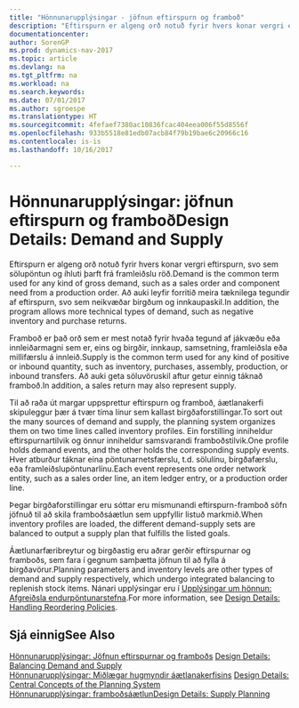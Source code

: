```yaml
---
title: "Hönnunarupplýsingar - jöfnun eftirspurn og framboð"
description: "Eftirspurn er algeng orð notuð fyrir hvers konar vergri eftirspurn, svo sem sölupöntun og íhluti þarft frá framleiðslu röð. Að auki leyfir forritið meira tæknilega tegundir af eftirspurn, svo sem neikvæðar birgðum og innkaupaskil."
documentationcenter: 
author: SorenGP
ms.prod: dynamics-nav-2017
ms.topic: article
ms.devlang: na
ms.tgt_pltfrm: na
ms.workload: na
ms.search.keywords: 
ms.date: 07/01/2017
ms.author: sgroespe
ms.translationtype: HT
ms.sourcegitcommit: 4fefaef7380ac10836fcac404eea006f55d8556f
ms.openlocfilehash: 933b5518e81edb07acb84f79b19bae6c20966c16
ms.contentlocale: is-is
ms.lasthandoff: 10/16/2017

---
```

# <a name="design-details-demand-and-supply"></a><span data-ttu-id="08aeb-104">Hönnunarupplýsingar: jöfnun eftirspurn og framboð</span><span class="sxs-lookup"><span data-stu-id="08aeb-104">Design Details: Demand and Supply</span></span>
<span data-ttu-id="08aeb-105">Eftirspurn er algeng orð notuð fyrir hvers konar vergri eftirspurn, svo sem sölupöntun og íhluti þarft frá framleiðslu röð.</span><span class="sxs-lookup"><span data-stu-id="08aeb-105">Demand is the common term used for any kind of gross demand, such as a sales order and component need from a production order.</span></span> <span data-ttu-id="08aeb-106">Að auki leyfir forritið meira tæknilega tegundir af eftirspurn, svo sem neikvæðar birgðum og innkaupaskil.</span><span class="sxs-lookup"><span data-stu-id="08aeb-106">In addition, the program allows more technical types of demand, such as negative inventory and purchase returns.</span></span>  
  
 <span data-ttu-id="08aeb-107">Framboð er það orð sem er mest notað fyrir hvaða tegund af jákvæðu eða innleiðarmagni sem er, eins og birgðir, innkaup, samsetning, framleiðsla eða millifærslu á innleið.</span><span class="sxs-lookup"><span data-stu-id="08aeb-107">Supply is the common term used for any kind of positive or inbound quantity, such as inventory, purchases, assembly, production, or inbound transfers.</span></span> <span data-ttu-id="08aeb-108">Að auki geta söluvöruskil aftur getur einnig táknað framboð.</span><span class="sxs-lookup"><span data-stu-id="08aeb-108">In addition, a sales return may also represent supply.</span></span>  
  
 <span data-ttu-id="08aeb-109">Til að raða út margar uppsprettur eftirspurn og framboð, áætlanakerfi skipuleggur þær á tvær tíma línur sem kallast birgðaforstillingar.</span><span class="sxs-lookup"><span data-stu-id="08aeb-109">To sort out the many sources of demand and supply, the planning system organizes them on two time lines called inventory profiles.</span></span> <span data-ttu-id="08aeb-110">Ein forstilling inniheldur eftirspurnartilvik og önnur inniheldur samsvarandi framboðstilvik.</span><span class="sxs-lookup"><span data-stu-id="08aeb-110">One profile holds demand events, and the other holds the corresponding supply events.</span></span> <span data-ttu-id="08aeb-111">Hver atburður táknar eina pöntunarnetsfærslu, t.d. sölulínu, birgðafærslu, eða framleiðslupöntunarlínu.</span><span class="sxs-lookup"><span data-stu-id="08aeb-111">Each event represents one order network entity, such as a sales order line, an item ledger entry, or a production order line.</span></span>  
  
 <span data-ttu-id="08aeb-112">Þegar birgðaforstillingar eru sóttar eru mismunandi eftirspurn-framboð söfn jöfnuð til að skila framboðsáætlun sem uppfyllir listuð markmið.</span><span class="sxs-lookup"><span data-stu-id="08aeb-112">When inventory profiles are loaded, the different demand-supply sets are balanced to output a supply plan that fulfills the listed goals.</span></span>  
  
 <span data-ttu-id="08aeb-113">Áætlunarfæribreytur og birgðastig eru aðrar gerðir eftirspurnar og framboðs, sem fara í gegnum samþætta jöfnun til að fylla á birgðavörur.</span><span class="sxs-lookup"><span data-stu-id="08aeb-113">Planning parameters and inventory levels are other types of demand and supply respectively, which undergo integrated balancing to replenish stock items.</span></span> <span data-ttu-id="08aeb-114">Nánari upplýsingar eru í [Upplýsingar um hönnun: Afgreiðsla endurpöntunarstefna](design-details-handling-reordering-policies.md).</span><span class="sxs-lookup"><span data-stu-id="08aeb-114">For more information, see [Design Details: Handling Reordering Policies](design-details-handling-reordering-policies.md).</span></span>  
  
## <a name="see-also"></a><span data-ttu-id="08aeb-115">Sjá einnig</span><span class="sxs-lookup"><span data-stu-id="08aeb-115">See Also</span></span>  
 <span data-ttu-id="08aeb-116">[Hönnunarupplýsingar: Jöfnun eftirspurnar og framboðs](design-details-balancing-demand-and-supply.md) </span><span class="sxs-lookup"><span data-stu-id="08aeb-116">[Design Details: Balancing Demand and Supply](design-details-balancing-demand-and-supply.md) </span></span>  
 <span data-ttu-id="08aeb-117">[Hönnunarupplýsingar: Miðlægar hugmyndir áætlanakerfisins](design-details-central-concepts-of-the-planning-system.md) </span><span class="sxs-lookup"><span data-stu-id="08aeb-117">[Design Details: Central Concepts of the Planning System](design-details-central-concepts-of-the-planning-system.md) </span></span>  
 [<span data-ttu-id="08aeb-118">Hönnunarupplýsingar: framboðsáætlun</span><span class="sxs-lookup"><span data-stu-id="08aeb-118">Design Details: Supply Planning</span></span>](design-details-supply-planning.md)
